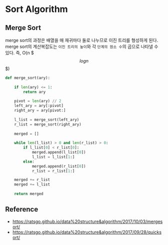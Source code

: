 # Sort Algorithm

## Merge Sort

merge sort의 과정은 배열을 매 재귀마다 둘로 나누므로 이진 트리를 형성하게 된다. 
merge sort의 계산복잡도는 ```이진 트리의 높이```와 각 ```단계의 원소 수```의 곱으로 나타낼 수 있다.
즉, O(n $$$log n$$$)

```python
def merge_sort(ary):
    
    if len(ary) <= 1:
        return ary
    
    pivot = len(ary) // 2
    left_ary = ary[:pivot]
    right_ary = ary[pivot:]
    
    l_list = merge_sort(left_ary)
    r_list = merge_sort(right_ary)
    
    merged = []
    
    while len(l_list) > 0 and len(r_list) > 0:
        if l_list[0] < r_list[0]:
            merged.append(l_list[0])
            l_list = l_list[1:]
        else:
            merged.append(r_list[0])
            r_list = r_list[1:]

    merged += r_list
    merged += l_list
    
    return merged
```



## Reference
- https://ratsgo.github.io/data%20structure&algorithm/2017/10/03/mergesort/
- https://ratsgo.github.io/data%20structure&algorithm/2017/09/28/quicksort/
